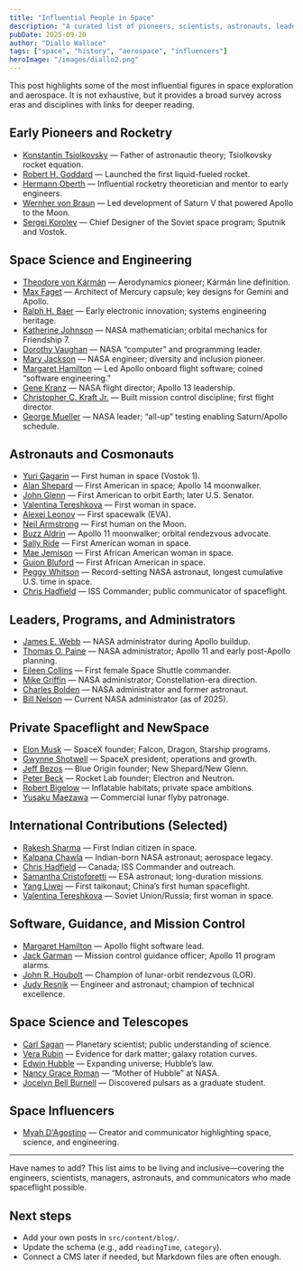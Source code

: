 ```yaml
---
title: "Influential People in Space"
description: "A curated list of pioneers, scientists, astronauts, leaders, and entrepreneurs whose work propelled human spaceflight and space science."
pubDate: 2025-09-20
author: "Diallo Wallace"
tags: ["space", "history", "aerospace", "influencers"]
heroImage: "/images/diallo2.png"
---
```


This post highlights some of the most influential figures in space exploration and aerospace. It is not exhaustive, but it provides a broad survey across eras and disciplines with links for deeper reading.

## Early Pioneers and Rocketry

- [Konstantin Tsiolkovsky](https://en.wikipedia.org/wiki/Konstantin_Tsiolkovsky) — Father of astronautic theory; Tsiolkovsky rocket equation.
- [Robert H. Goddard](https://en.wikipedia.org/wiki/Robert_H._Goddard) — Launched the first liquid-fueled rocket.
- [Hermann Oberth](https://en.wikipedia.org/wiki/Hermann_Oberth) — Influential rocketry theoretician and mentor to early engineers.
- [Wernher von Braun](https://en.wikipedia.org/wiki/Wernher_von_Braun) — Led development of Saturn V that powered Apollo to the Moon.
- [Sergei Korolev](https://en.wikipedia.org/wiki/Sergei_Korolev) — Chief Designer of the Soviet space program; Sputnik and Vostok.

## Space Science and Engineering

- [Theodore von Kármán](https://en.wikipedia.org/wiki/Theodore_von_K%C3%A1rm%C3%A1n) — Aerodynamics pioneer; Kármán line definition.
- [Max Faget](https://en.wikipedia.org/wiki/Max_Faget) — Architect of Mercury capsule; key designs for Gemini and Apollo.
- [Ralph H. Baer](https://en.wikipedia.org/wiki/Ralph_H._Baer) — Early electronic innovation; systems engineering heritage.
- [Katherine Johnson](https://en.wikipedia.org/wiki/Katherine_Johnson) — NASA mathematician; orbital mechanics for Friendship 7.
- [Dorothy Vaughan](https://en.wikipedia.org/wiki/Dorothy_Vaughan) — NASA “computer” and programming leader.
- [Mary Jackson](https://en.wikipedia.org/wiki/Mary_Jackson_%28engineer%29) — NASA engineer; diversity and inclusion pioneer.
- [Margaret Hamilton](https://en.wikipedia.org/wiki/Margaret_Hamilton_(software_engineer)) — Led Apollo onboard flight software; coined “software engineering.”
- [Gene Kranz](https://en.wikipedia.org/wiki/Gene_Kranz) — NASA flight director; Apollo 13 leadership.
- [Christopher C. Kraft Jr.](https://en.wikipedia.org/wiki/Christopher_C._Kraft_Jr.) — Built mission control discipline; first flight director.
- [George Mueller](https://en.wikipedia.org/wiki/George_Mueller_(engineer)) — NASA leader; “all-up” testing enabling Saturn/Apollo schedule.

## Astronauts and Cosmonauts

- [Yuri Gagarin](https://en.wikipedia.org/wiki/Yuri_Gagarin) — First human in space (Vostok 1).
- [Alan Shepard](https://en.wikipedia.org/wiki/Alan_Shepard) — First American in space; Apollo 14 moonwalker.
- [John Glenn](https://en.wikipedia.org/wiki/John_Glenn) — First American to orbit Earth; later U.S. Senator.
- [Valentina Tereshkova](https://en.wikipedia.org/wiki/Valentina_Tereshkova) — First woman in space.
- [Alexei Leonov](https://en.wikipedia.org/wiki/Alexei_Leonov) — First spacewalk (EVA).
- [Neil Armstrong](https://en.wikipedia.org/wiki/Neil_Armstrong) — First human on the Moon.
- [Buzz Aldrin](https://en.wikipedia.org/wiki/Buzz_Aldrin) — Apollo 11 moonwalker; orbital rendezvous advocate.
- [Sally Ride](https://en.wikipedia.org/wiki/Sally_Ride) — First American woman in space.
- [Mae Jemison](https://en.wikipedia.org/wiki/Mae_Jemison) — First African American woman in space.
- [Guion Bluford](https://en.wikipedia.org/wiki/Guion_Bluford) — First African American in space.
- [Peggy Whitson](https://en.wikipedia.org/wiki/Peggy_Whitson) — Record-setting NASA astronaut, longest cumulative U.S. time in space.
- [Chris Hadfield](https://en.wikipedia.org/wiki/Chris_Hadfield) — ISS Commander; public communicator of spaceflight.

## Leaders, Programs, and Administrators

- [James E. Webb](https://en.wikipedia.org/wiki/James_E._Webb) — NASA administrator during Apollo buildup.
- [Thomas O. Paine](https://en.wikipedia.org/wiki/Thomas_O._Paine) — NASA administrator; Apollo 11 and early post-Apollo planning.
- [Eileen Collins](https://en.wikipedia.org/wiki/Eileen_Collins) — First female Space Shuttle commander.
- [Mike Griffin](https://en.wikipedia.org/wiki/Michael_D._Griffin) — NASA administrator; Constellation-era direction.
- [Charles Bolden](https://en.wikipedia.org/wiki/Charles_Bolden) — NASA administrator and former astronaut.
- [Bill Nelson](https://en.wikipedia.org/wiki/Bill_Nelson) — Current NASA administrator (as of 2025).

## Private Spaceflight and NewSpace

- [Elon Musk](https://en.wikipedia.org/wiki/Elon_Musk) — SpaceX founder; Falcon, Dragon, Starship programs.
- [Gwynne Shotwell](https://en.wikipedia.org/wiki/Gwynne_Shotwell) — SpaceX president; operations and growth.
- [Jeff Bezos](https://en.wikipedia.org/wiki/Jeff_Bezos) — Blue Origin founder; New Shepard/New Glenn.
- [Peter Beck](https://en.wikipedia.org/wiki/Peter_Beck) — Rocket Lab founder; Electron and Neutron.
- [Robert Bigelow](https://en.wikipedia.org/wiki/Robert_Bigelow) — Inflatable habitats; private space ambitions.
- [Yusaku Maezawa](https://en.wikipedia.org/wiki/Yusaku_Maezawa) — Commercial lunar flyby patronage.

## International Contributions (Selected)

- [Rakesh Sharma](https://en.wikipedia.org/wiki/Rakesh_Sharma) — First Indian citizen in space.
- [Kalpana Chawla](https://en.wikipedia.org/wiki/Kalpana_Chawla) — Indian-born NASA astronaut; aerospace legacy.
- [Chris Hadfield](https://en.wikipedia.org/wiki/Chris_Hadfield) — Canada; ISS Commander and outreach.
- [Samantha Cristoforetti](https://en.wikipedia.org/wiki/Samantha_Cristoforetti) — ESA astronaut; long-duration missions.
- [Yang Liwei](https://en.wikipedia.org/wiki/Yang_Liwei) — First taikonaut; China’s first human spaceflight.
- [Valentina Tereshkova](https://en.wikipedia.org/wiki/Valentina_Tereshkova) — Soviet Union/Russia; first woman in space.

## Software, Guidance, and Mission Control

- [Margaret Hamilton](https://en.wikipedia.org/wiki/Margaret_Hamilton_(software_engineer)) — Apollo flight software lead.
- [Jack Garman](https://en.wikipedia.org/wiki/Jack_Garman) — Mission control guidance officer; Apollo 11 program alarms.
- [John R. Houbolt](https://en.wikipedia.org/wiki/John_Houbolt) — Champion of lunar-orbit rendezvous (LOR).
- [Judy Resnik](https://en.wikipedia.org/wiki/Judith_Resnik) — Engineer and astronaut; champion of technical excellence.

## Space Science and Telescopes

- [Carl Sagan](https://en.wikipedia.org/wiki/Carl_Sagan) — Planetary scientist; public understanding of science.
- [Vera Rubin](https://en.wikipedia.org/wiki/Vera_Rubin) — Evidence for dark matter; galaxy rotation curves.
- [Edwin Hubble](https://en.wikipedia.org/wiki/Edwin_Hubble) — Expanding universe; Hubble’s law.
- [Nancy Grace Roman](https://en.wikipedia.org/wiki/Nancy_Grace_Roman) — “Mother of Hubble” at NASA.
- [Jocelyn Bell Burnell](https://en.wikipedia.org/wiki/Jocelyn_Bell_Burnell) — Discovered pulsars as a graduate student.

## Space Influencers

- [Myah D'Agostino](https://www.callsignmogwai.com) — Creator and communicator highlighting space, science, and engineering.

---

Have names to add? This list aims to be living and inclusive—covering the engineers, scientists, managers, astronauts, and communicators who made spaceflight possible.

## Next steps

- Add your own posts in `src/content/blog/`.
- Update the schema (e.g., add `readingTime`, `category`).
- Connect a CMS later if needed, but Markdown files are often enough.
